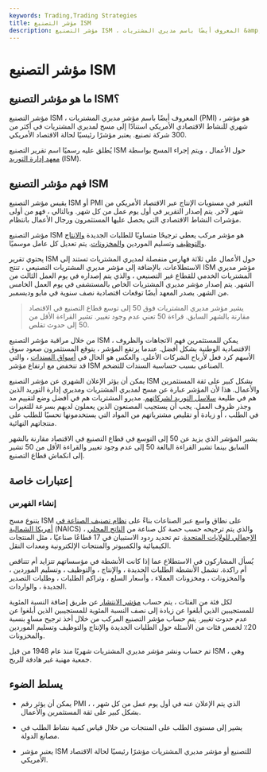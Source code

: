```yaml
---
keywords: Trading,Trading Strategies
title: مؤشر التصنيع ISM
description: مؤشر التصنيع ISM ، المعروف أيضًا باسم مديري المشتريات &amp; # 39 ؛ مؤشر (PMI) ، هو مؤشر شهري للنشاط الاقتصادي يعتمد على مسح.
---
```


# مؤشر التصنيع ISM
## ما هو مؤشر التصنيع ISM؟

مؤشر التصنيع ISM ، المعروف أيضًا باسم مؤشر مديري المشتريات (PMI) ، هو مؤشر شهري للنشاط الاقتصادي الأمريكي استنادًا إلى مسح لمديري المشتريات في أكثر من 300 شركة تصنيع. يعتبر مؤشرًا رئيسيًا لحالة الاقتصاد الأمريكي.

يُطلق عليه رسميًا اسم تقرير التصنيع ISM حول الأعمال ، ويتم إجراء المسح بواسطة [معهد إدارة التوريد](/institute-for-supply-management) (ISM).

## فهم مؤشر التصنيع ISM

يقيس مؤشر التصنيع ISM أو PMI التغير في مستويات الإنتاج عبر الاقتصاد الأمريكي من شهر لآخر. يتم إصدار التقرير في أول يوم عمل من كل شهر. وبالتالي ، فهو من أولى مؤشرات النشاط الاقتصادي التي يحصل عليها المستثمرون ورجال الأعمال بانتظام.

مؤشر التصنيع ISM هو مؤشر مركب يعطي ترجيحًا متساويًا للطلبات الجديدة [والإنتاج](/terms-of-employment) [والتوظيف](/factors-production) وتسليم الموردين [والمخزونات](/inventory). يتم تعديل كل عامل موسميًا.

يحتوي تقرير ISM حول الأعمال على ثلاثة فهارس منفصلة لمديري المشتريات تستند إلى الاستطلاعات. بالإضافة إلى مؤشر مديري المشتريات التصنيعي ، تنتج ISM مؤشر مديري المشتريات الخدمي للقطاع غير التصنيعي ، والذي يتم إصداره في يوم العمل الثالث من الشهر. يتم إصدار مؤشر مديري المشتريات الخاص بالمستشفى في يوم العمل الخامس من الشهر. يصدر المعهد أيضًا توقعات اقتصادية نصف سنوية في مايو وديسمبر.

> يشير مؤشر مديري المشتريات فوق 50 إلى توسع قطاع التصنيع في الاقتصاد مقارنة بالشهر السابق. قراءة 50 تعني عدم وجود تغيير. تشير القراءة الأقل من 50 إلى حدوث تقلص.

>

من خلال مراقبة مؤشر التصنيع ISM ، يمكن للمستثمرين فهم الاتجاهات والظروف الاقتصادية الوطنية بشكل أفضل. عندما يرتفع المؤشر ، يتوقع المستثمرون صعود سوق الأسهم كرد فعل لأرباح الشركات الأعلى. والعكس هو الحال في [أسواق السندات](/bondmarket) ، والتي قد تنخفض مع ارتفاع مؤشر ISM الصناعي بسبب حساسية السندات للتضخم.

يمكن أن يؤثر الإعلان الشهري عن مؤشر التصنيع ISM بشكل كبير على ثقة المستثمرين والأعمال. هذا لأن المؤشر عبارة عن مسح لمديري المشتريات ومديري إدارة التوريد الذين هم في طليعة [سلاسل التوريد لشركاتهم](/supplychain). مديرو المشتريات هم في أفضل وضع لتقييم مد وجذر ظروف العمل. يجب أن يستجيب المصنعون الذين يعملون لديهم بسرعة للتغيرات في الطلب ، أو زيادة أو تقليص مشترياتهم من المواد التي يستخدمونها تحسبًا للطلب على منتجاتهم النهائية.

يشير المؤشر الذي يزيد عن 50 إلى التوسع في قطاع التصنيع في الاقتصاد مقارنة بالشهر السابق بينما تشير القراءة البالغة 50 إلى عدم وجود تغيير والقراءة الأقل من 50 تشير إلى انكماش قطاع التصنيع.

## إعتبارات خاصة

### إنشاء الفهرس

يتنوع مسح ISM على نطاق واسع عبر الصناعات بناءً على [نظام تصنيف الصناعة في أمريكا الشمالية](/naics) (NAICS) ، والذي يتم ترجيحه حسب حصة كل صناعة من [الناتج المحلي الإجمالي للولايات المتحدة](/gdp). تم تحديد ردود الاستبيان في 17 قطاعًا صناعيًا ، مثل المنتجات الكيميائية والكمبيوتر والمنتجات الإلكترونية ومعدات النقل.

يُسأل المشاركون في الاستطلاع عما إذا كانت الأنشطة في مؤسساتهم تتزايد أم تتناقص أم راكدة. تشمل الأنشطة الطلبات الجديدة ، والإنتاج ، والتوظيف ، وتسليم الموردين ، والمخزونات ، ومخزونات العملاء ، وأسعار السلع ، وتراكم الطلبات ، وطلبات التصدير الجديدة ، والواردات.

لكل فئة من الفئات ، يتم حساب [مؤشر الانتشار](/diffusionindex) عن طريق إضافة النسبة المئوية للمستجيبين الذين أبلغوا عن زيادة إلى نصف النسبة المئوية للمستجيبين الذين أبلغوا عن عدم حدوث تغيير. يتم حساب مؤشر التصنيع المركب من خلال أخذ ترجيح مساوٍ بنسبة 20٪ لخمس فئات من الأسئلة حول الطلبات الجديدة والإنتاج والتوظيف وتسليم الموردين والمخزونات.

تم حساب ونشر مؤشر مديري المشتريات شهريًا منذ عام 1948 من قبل ISM ، وهي جمعية مهنية غير هادفة للربح.

## يسلط الضوء

- يمكن أن يؤثر رقم PMI ، الذي يتم الإعلان عنه في أول يوم عمل من كل شهر ، بشكل كبير على ثقة المستثمرين والأعمال.

- يشير إلى مستوى الطلب على المنتجات من خلال قياس كمية نشاط الطلب في مصانع الدولة.

- يعتبر مؤشر ISM للتصنيع أو مؤشر مديري المشتريات مؤشرًا رئيسيًا لحالة الاقتصاد الأمريكي.

